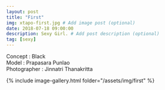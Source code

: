 ```yaml
---
layout: post
title: "First"
img: xtapo-first.jpg # Add image post (optional)
date: 2018-07-18 09:00:00
description: Sexy Girl. # Add post description (optional)
tag: [sexy]
---
```

Concept : Black  
Model : Prapasara Punlao  
Photographer : Jinnatri Thanakritta      

{% include image-gallery.html folder="/assets/img/first" %}
